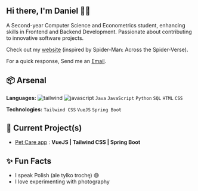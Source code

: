 
## Hi there, I'm Daniel 👋🏼

A Second-year Computer Science and Econometrics student, enhancing skills in Frontend and Backend Development. Passionate about contributing to innovative software projects.

Check out my [website](https://www.heisdanielade.xyz/) (inspired by Spider-Man: Across the Spider-Verse).

For a quick response, Send me an [Email](mailto:danieladeofficial@gmail.com). 

## 📦 Arsenal
**Languages:** 
![tailwind](https://img.shields.io/badge/tailwindcss-lightblue?style=for-the-badge&logo=tailwindcss&logoColor=white) 
![javascript](https://img.shields.io/badge/javascript-yellow?style=for-the-badge&logo=javascript&logoColor=white)
`Java` `JavaScript` `Python` `SQL` `HTML` `CSS`

**Technologies:** `Tailwind CSS` `VueJS` `Spring Boot`

## 🤖 Current Project(s)
- [Pet Care app](https://pamietampsa.netlify.app/) : **VueJS | Tailwind CSS | Spring Boot**

## ✨ Fun Facts 
- I speak Polish (ale tylko trochę) 😅
- I love experimenting with photography


